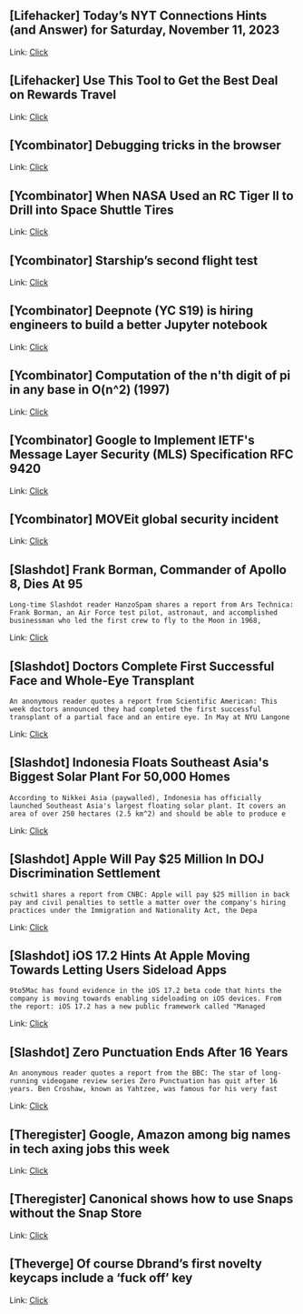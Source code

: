 ## [Lifehacker] Today’s NYT Connections Hints (and Answer) for Saturday, November 11, 2023
Link: [Click](https://lifehacker.com/nyt-connections-answer-today-november-11-2023-1851007157)

## [Lifehacker] Use This Tool to Get the Best Deal on Rewards Travel
Link: [Click](https://lifehacker.com/use-this-tool-to-get-the-best-deal-on-rewards-travel-1851011723)

## [Ycombinator] Debugging tricks in the browser
Link: [Click](https://alan.norbauer.com/articles/browser-debugging-tricks)

## [Ycombinator] When NASA Used an RC Tiger II to Drill into Space Shuttle Tires
Link: [Click](https://tankhistoria.com/experimental/tire-assault-vehicle/)

## [Ycombinator] Starship’s second flight test
Link: [Click](https://www.spacex.com/launches/mission/?missionId=starship-flight-2)

## [Ycombinator] Deepnote (YC S19) is hiring engineers to build a better Jupyter notebook
Link: [Click](https://deepnote.com/join-us)

## [Ycombinator] Computation of the n'th digit of pi in any base in O(n^2) (1997)
Link: [Click](https://bellard.org/pi/pi_n2/pi_n2.html)

## [Ycombinator] Google to Implement IETF's Message Layer Security (MLS) Specification RFC 9420
Link: [Click](https://security.googleblog.com/2023/07/an-important-step-towards-secure-and.html)

## [Ycombinator] MOVEit global security incident
Link: [Click](https://www.maine.gov/moveit-global-data-security-incident/)

## [Slashdot] Frank Borman, Commander of Apollo 8, Dies At 95
```
Long-time Slashdot reader HanzoSpam shares a report from Ars Technica: Frank Borman, an Air Force test pilot, astronaut, and accomplished businessman who led the first crew to fly to the Moon in 1968,
```

Link: [Click](https://science.slashdot.org/story/23/11/10/2155207/frank-borman-commander-of-apollo-8-dies-at-95?utm_source=rss1.0mainlinkanon&utm_medium=feed)

## [Slashdot] Doctors Complete First Successful Face and Whole-Eye Transplant
```
An anonymous reader quotes a report from Scientific American: This week doctors announced they had completed the first successful transplant of a partial face and an entire eye. In May at NYU Langone 
```

Link: [Click](https://science.slashdot.org/story/23/11/10/235229/doctors-complete-first-successful-face-and-whole-eye-transplant?utm_source=rss1.0mainlinkanon&utm_medium=feed)

## [Slashdot] Indonesia Floats Southeast Asia's Biggest Solar Plant For 50,000 Homes
```
According to Nikkei Asia (paywalled), Indonesia has officially launched Southeast Asia's largest floating solar plant. It covers an area of over 250 hectares (2.5 km^2) and should be able to produce e
```

Link: [Click](https://hardware.slashdot.org/story/23/11/10/2312243/indonesia-floats-southeast-asias-biggest-solar-plant-for-50000-homes?utm_source=rss1.0mainlinkanon&utm_medium=feed)

## [Slashdot] Apple Will Pay $25 Million In DOJ Discrimination Settlement
```
schwit1 shares a report from CNBC: Apple will pay $25 million in back pay and civil penalties to settle a matter over the company's hiring practices under the Immigration and Nationality Act, the Depa
```

Link: [Click](https://yro.slashdot.org/story/23/11/10/2210227/apple-will-pay-25-million-in-doj-discrimination-settlement?utm_source=rss1.0mainlinkanon&utm_medium=feed)

## [Slashdot] iOS 17.2 Hints At Apple Moving Towards Letting Users Sideload Apps
```
9to5Mac has found evidence in the iOS 17.2 beta code that hints the company is moving towards enabling sideloading on iOS devices. From the report: iOS 17.2 has a new public framework called "Managed 
```

Link: [Click](https://apple.slashdot.org/story/23/11/10/223245/ios-172-hints-at-apple-moving-towards-letting-users-sideload-apps?utm_source=rss1.0mainlinkanon&utm_medium=feed)

## [Slashdot] Zero Punctuation Ends After 16 Years
```
An anonymous reader quotes a report from the BBC: The star of long-running videogame review series Zero Punctuation has quit after 16 years. Ben Croshaw, known as Yahtzee, was famous for his very fast
```

Link: [Click](https://games.slashdot.org/story/23/11/10/2128215/zero-punctuation-ends-after-16-years?utm_source=rss1.0mainlinkanon&utm_medium=feed)

## [Theregister] Google, Amazon among big names in tech axing jobs this week
Link: [Click](https://go.theregister.com/feed/www.theregister.com/2023/11/10/amazon_google_snap_zillow_layoffs/)

## [Theregister] Canonical shows how to use Snaps without the Snap Store
Link: [Click](https://go.theregister.com/feed/www.theregister.com/2023/11/10/snap_without_ubuntu_tools/)

## [Theverge] Of course Dbrand’s first novelty keycaps include a ‘fuck off’ key
Link: [Click](https://www.theverge.com/2023/11/11/23955179/dbrand-artisan-keycaps-the-enter-pyramid-metal-novelkeys-price)
